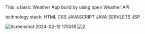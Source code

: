This is basic Weather App build by using open Weather API 

technology stack:
HTML
CSS
JAVASCRIPT
JAVA 
SERVLETS 
JSP

![Screenshot 2024-02-12 175018](https://github.com/iMahesh01/Weather-API/assets/96873662/4dd8ab4c-f9e2-4af0-875b-e5b2b443dc35)
![2](https://github.com/iMahesh01/Weather-API/assets/96873662/7ceadba3-4ac8-4e1e-8408-f4a52fc3b359)
